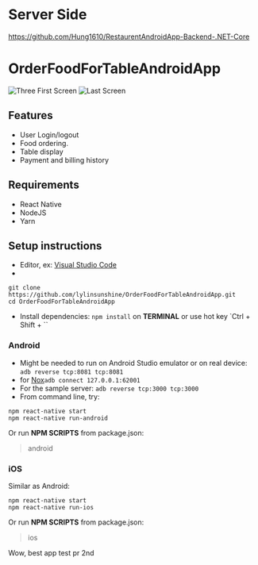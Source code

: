 
# Server Side
https://github.com/Hung1610/RestaurentAndroidApp-Backend-.NET-Core

# OrderFoodForTableAndroidApp

![Three First Screen](https://user-images.githubusercontent.com/49482201/71168625-c178ba00-2289-11ea-8899-67267a2a9f13.png?fbclid=IwAR30JZbX37cdVCAmEw8rQ-S6MVoIffRwxr3y23iEqRkaG6Dp1o5-XGnYlEw)
![Last Screen](https://user-images.githubusercontent.com/49482201/70845913-c226e000-1e86-11ea-93dd-47dd106a18bf.png)

## Features
- User Login/logout
- Food ordering.
- Table display
- Payment and billing history

## Requirements
- React Native
- NodeJS
- Yarn

## Setup instructions
* Editor, ex: [Visual Studio Code](https://code.visualstudio.com/)
* 
```
git clone https://github.com/lylinsunshine/OrderFoodForTableAndroidApp.git
cd OrderFoodForTableAndroidApp
```
* Install dependencies: `npm install` on **TERMINAL** or use hot key `Ctrl + Shift + ``

### Android

* Might be needed to run on Android Studio emulator or on real device: `adb reverse tcp:8081 tcp:8081`
* for [Nox](https://vn.bignox.com/)`adb connect 127.0.0.1:62001` 
* For the sample server: `adb reverse tcp:3000 tcp:3000`
* From command line, try:
```
npm react-native start
npm react-native run-android
```
Or run **NPM SCRIPTS** from package.json: 
> android

### iOS
Similar as Android:
```
npm react-native start
npm react-native run-ios
```
Or run **NPM SCRIPTS** from package.json:
> ios

Wow, best app
test pr 2nd
